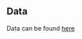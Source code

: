 ## Data

Data can be found [here](https://www.dropbox.com/scl/fo/4lvuwq8pbdx0ubba9ey85/AMz_dint2PkRASM1oFWx6uA?rlkey=4ibypc0u40ub702trdipzokir&st=spgp9ckc&dl=0)